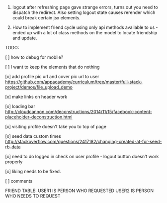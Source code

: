 1. logout after refreshing page gave strange errors, turns out you need to dispatch the redirect. Also setting logout state causes rerender which could break certain jsx elements.

2. How to implement friend cycle using only api methods available to us - ended up with a lot of class methods on the model to locate friendship and update.

TODO:

[ ] how to debug for mobile?

[ ] I want to keep the elements that do nothing

[x] add profile pic url and cover pic url to user
https://github.com/appacademy/curriculum/tree/master/full-stack-project/demos/file_upload_demo

[x] make links on header work

[x] loading bar
http://cloudcannon.com/deconstructions/2014/11/15/facebook-content-placeholder-deconstruction.html

[x] visiting profile doesn't take you to top of page

[x] seed data custom times
http://stackoverflow.com/questions/2417182/changing-created-at-for-seed-rb-data

[x] need to do logged in check on user profile - logout button doesn't work properly

[x] liking needs to be fixed.

[ ] comments

FRIEND TABLE:
USER1 IS PERSON WHO REQUESTED
USER2 IS PERSON WHO NEEDS TO REQUEST
